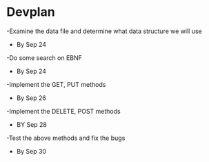 # Devplan

 -Examine the data file and determine what data structure we will use
 
  * By Sep 24

 -Do some search on EBNF
 
  * By Sep 24

 -Implement the GET, PUT methods
 
  * By Sep 26

 -Implement the DELETE, POST methods
  
  * BY Sep 28

 -Test the above methods and fix the bugs
  
  * By Sep 30
